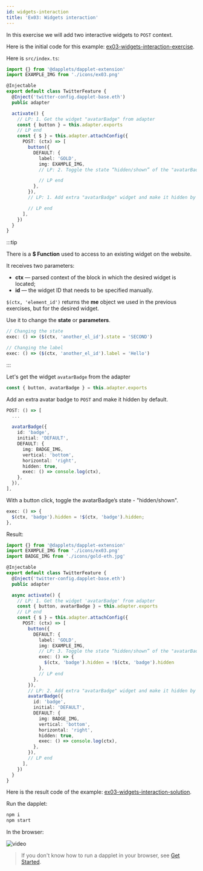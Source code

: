 ```yaml
---
id: widgets-interaction
title: 'Ex03: Widgets interaction'
---
```


In this exercise we will add two interactive widgets to `POST` context.

Here is the initial code for this example: [ex03-widgets-interaction-exercise](https://github.com/dapplets/dapplet-template/tree/ex03-widgets-interaction-exercise).

Here is `src/index.ts`:

```ts
import {} from '@dapplets/dapplet-extension'
import EXAMPLE_IMG from './icons/ex03.png'

@Injectable
export default class TwitterFeature {
  @Inject('twitter-config.dapplet-base.eth')
  public adapter

  activate() {
    // LP: 1. Get the widget "avatarBadge" from adapter
    const { button } = this.adapter.exports
    // LP end
    const { $ } = this.adapter.attachConfig({
      POST: (ctx) => [
        button({
          DEFAULT: {
            label: 'GOLD',
            img: EXAMPLE_IMG,
            // LP: 2. Toggle the state “hidden/shown” of the "avatarBadge" widget on button click

            // LP end
          },
        }),
        // LP: 1. Add extra "avatarBadge" widget and make it hidden by default

        // LP end
      ],
    })
  }
}
```

:::tip

There is a **$ Function** used to access to an existing widget on the website.

It receives two parameters:

- **ctx** — parsed context of the block in which the desired widget is located;
- **id** — the widget ID that needs to be specified manually.

`$(ctx, 'element_id')` returns the **me** object we used in the previous exercises, but for the desired widget.

Use it to change the **state** or **parameters**.

```ts
// Changing the state
exec: () => ($(ctx, 'another_el_id').state = 'SECOND')

// Changing the label
exec: () => ($(ctx, 'another_el_id').label = 'Hello')
```

:::

Let's get the widget `avatarBadge` from the adapter

```ts
const { button, avatarBadge } = this.adapter.exports
```

Add an extra avatar badge to `POST` and make it hidden by default.

```ts
POST: () => [
  ...

  avatarBadge({
    id: 'badge',
    initial: 'DEFAULT',
    DEFAULT: {
      img: BADGE_IMG,
      vertical: 'bottom',
      horizontal: 'right',
      hidden: true,
      exec: () => console.log(ctx),
    },
  }),
],
```

With a button click, toggle the avatarBadge’s state - "hidden/shown".

```ts
exec: () => {
  $(ctx, 'badge').hidden = !$(ctx, 'badge').hidden;
},
```

Result:

```ts
import {} from '@dapplets/dapplet-extension'
import EXAMPLE_IMG from './icons/ex03.png'
import BADGE_IMG from './icons/gold-eth.jpg'

@Injectable
export default class TwitterFeature {
  @Inject('twitter-config.dapplet-base.eth')
  public adapter

  async activate() {
    // LP: 1. Get the widget 'avatarBadge' from adapter
    const { button, avatarBadge } = this.adapter.exports
    // LP end
    const { $ } = this.adapter.attachConfig({
      POST: (ctx) => [
        button({
          DEFAULT: {
            label: 'GOLD',
            img: EXAMPLE_IMG,
            // LP: 3. Toggle the state “hidden/shown” of the "avatarBadge" widget on button click
            exec: () => {
              $(ctx, 'badge').hidden = !$(ctx, 'badge').hidden
            },
            // LP end
          },
        }),
        // LP: 2. Add extra "avatarBadge" widget and make it hidden by default
        avatarBadge({
          id: 'badge',
          initial: 'DEFAULT',
          DEFAULT: {
            img: BADGE_IMG,
            vertical: 'bottom',
            horizontal: 'right',
            hidden: true,
            exec: () => console.log(ctx),
          },
        }),
        // LP end
      ],
    })
  }
}
```

Here is the result code of the example: [ex03-widgets-interaction-solution](https://github.com/dapplets/dapplet-template/tree/ex03-widgets-interaction-solution).

Run the dapplet:

```bash
npm i
npm start
```

In the browser:

![video](/video/ex_3.gif)

> If you don't know how to run a dapplet in your browser, see [Get Started](/docs/get-started#10-connect-the-development-server-to-the-dapplets-extension).
